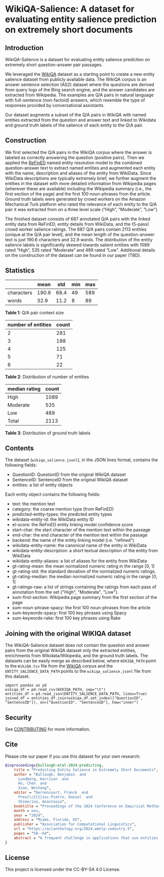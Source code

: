 # WikiQA-Salience: A dataset for evaluating entity salience prediction on extremely short documents

## Introduction

WikiQA-Salience is a dataset for evaluating entity salience prediction on extremely short question-answer pair passages.

We leveraged the [WikiQA](https://www.microsoft.com/en-us/research/publication/wikiqa-a-challenge-dataset-for-open-domain-question-answering/) dataset as a starting point to create a new entity salience dataset from publicly available data.  The WikiQA corpus is an answer sentence selection (AS2) dataset where the questions are derived from query logs of the Bing search engine, and the answer candidates are extracted from Wikipedia. The examples are Q/A pairs in natural language with full-sentence (non-factoid) answers, which resemble the type of responses provided by conversational assistants.

Our dataset augments a subset of the Q/A pairs in WikiQA with named entities extracted from the question and answer text and linked to Wikidata and ground truth labels of the salience of each entity to the Q\A pair.

## Construction

We first selected the Q/A pairs in the WikiQA corpus where the answer is labeled as correctly answering the question (positive pairs).  Then we applied the [ReFinED](https://github.com/amazon-science/ReFinED) named entity resolution model to the combined question-answer text to extract named entities and augmented each entity with the name, description and aliases of the entity from WikiData.  Since WikiData descriptions are typically extremely brief, we further augment the entities in the dataset with more detailed information from Wikipedia pages (wherever these are available) including the Wikipedia summary (i.e., the first section of the page) and the first 100 noun-phrases from the article. Ground truth labels were generated by crowd workers on the Amazon Mechanical Turk platform who rated the relevance of each entity to the Q/A pair it was extracted from on a three level scale (“High”, “Moderate”, “Low”).

The finished dataset consists of 687 annotated Q/A pairs with the linked entity data from ReFinED, entity details from WikiData, and the (5-pass) crowd worker salience ratings.  The 687 Q/A pairs contain 2113 entities (unique at the Q/A pair level), and the mean length of the question-answer text is just 190.6 characters and 32.9 words.  The distribution of the entity salience labels is significantly skewed towards salient entities with 1089 rated “High”, 535 rated “Moderate” and 489 rated “Low”.  Additional details on the construction of the dataset can be found in our paper (TBD).

## Statistics

|            | mean | std | min | max |
|------------|------|-----|---|----|
| characters | 190.6 | 68.4 | 49 | 589 |
| words      | 32.9 | 11.2 | 8 | 89 |

**Table 1**: Q/A pair context size


| number of entities | count |
|--------------------|-------|
| 2                  | 281 |
| 3                  | 188 |
| 4                  | 125 |
| 5                  | 71 |
| 6                  | 22 |

**Table 2**: Distribution of number of entities

| median rating | count |
|---------------|-------|
| High          | 1089 |
| Moderate      | 535 |
| Low           | 489 |
| Total         | 2113 |

**Table 3**: Distribution of ground truth labels

## Contents

The dataset (`wikiqa_salience.jsonl`), in the JSON lines format, contains the following fields:
-  QuestionID: QuestionID from the original WikiQA dataset
-  SentenceID: SentenceID from the original WikiQA dataset
-  entities: a list of entity objects

Each entity object contains the following fields:
-  text: the mention text
-  category: the coarse mention type (from ReFinED)
-  predicted-entity-types: the predicted entity types
-  wikidata-entity-id: the WikiData entity ID
-  el-score: the ReFinED entity linking model confidence score
-  start-char: the start character of the mention text within the passage
-  end-char: the end character of the mention text within the passage
-  backend: the name of the entity linking model (i.e. "refined")
-  wikidata-entity-name: the canonical name of the entity in WikiData
-  wikidata-entity-description: a short textual description of the entity from WikiData
-  wikidata-entity-aliases: a list of aliases for the entity from WikiData
-  gt-rating-mean: the mean normalized numeric rating in the range [0, 1]
-  gt-rating-std: the standard deviation of the normalized numeric ratings.
-  gt-rating-median: the median normalized numeric rating in the range [0, 1]
-  gt-ratings-raw: a list of strings containing the ratings from each pass of annotation from the set {"High", "Moderate", "Low"}.
-  sum-first-section: Wikipedia page summary from the first section of the page
-  sum-noun-phrase-spacy: the first 100 noun-phrases from the article
-  sum-keywords-spacy: first 100 key phrases using Spacy
-  sum-keywords-rake: first 100 key phrases using Rake

## Joining with the original WIKIQA dataset

The WikiQA-Salience dataset does not contain the question and answer pairs from the original WikiQA dataset only the extracted entities, enrichments from Wikidata/Wikipedia, and the ground truth labels.  The datasets can be easily merge as described below, where `WIKIQA_PATH` point to the `WikiQA.tsv` file from the [WikiQA](https://www.microsoft.com/en-us/research/publication/wikiqa-a-challenge-dataset-for-open-domain-question-answering/) corpus and the `ENTITY_SALIENCE_DATA_PATH` points to the `wikiqa_salience.jsonl` file from this dataset.

```
import pandas as pd
wikiqa_df = pd.read_csv(WIKIQA_PATH, sep="\t")
entities_df = pd.read_json(ENTITY_SALIENCE_DATA_PATH, lines=True)
joined_df = entities_df.join(wikiqa_df.set_index(["QuestionID", "SentenceID"]), on=["QuestionID", "SentenceID"], how="inner")
```

## Security

See [CONTRIBUTING](CONTRIBUTING.md#security-issue-notifications) for more information.

## Cite

Please cite our paper if you use this dataset for your own research:

```BibTeX
@inproceedings{bullough-etal-2024-predicting,
    title = "Predicting Entity Salience in Extremely Short Documents",
    author = "Bullough, Benjamin  and
      Lundberg, Harrison  and
      Hu, Chen  and
      Xiao, Weihang",
    editor = "Dernoncourt, Franck  and
      Preo{\c{t}}iuc-Pietro, Daniel  and
      Shimorina, Anastasia",
    booktitle = "Proceedings of the 2024 Conference on Empirical Methods in Natural Language Processing: Industry Track",
    month = nov,
    year = "2024",
    address = "Miami, Florida, US",
    publisher = "Association for Computational Linguistics",
    url = "https://aclanthology.org/2024.emnlp-industry.5",
    pages = "50--64",
    abstract = "A frequent challenge in applications that use entities extracted from text documents is selecting the most salient entities when only a small number can be used by the application (e.g., displayed to a user). Solving this challenge is particularly difficult in the setting of extremely short documents, such as the response from a digital assistant, where traditional signals of salience such as position and frequency are less likely to be useful. In this paper, we propose a lightweight and data-efficient approach for entity salience detection on short text documents. Our experiments show that our approach achieves competitive performance with respect to complex state-of-the-art models, such as GPT-4, at a significant advantage in latency and cost. In limited data settings, we show that a semi-supervised fine-tuning process can improve performance further. Furthermore, we introduce a novel human-labeled dataset for evaluating entity salience on short question-answer pair documents.",
}
```
## License

This project is licensed under the CC-BY-SA 4.0 License.
